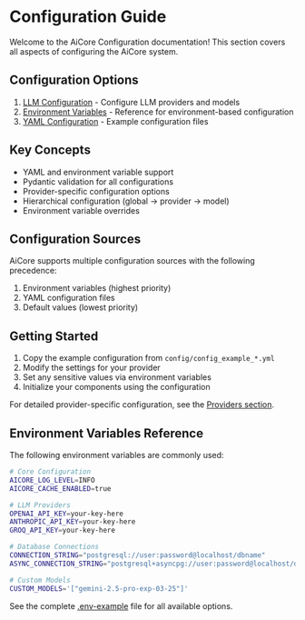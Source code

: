 
# Configuration Guide

Welcome to the AiCore Configuration documentation! This section covers all aspects of configuring the AiCore system.

## Configuration Options

1. [LLM Configuration](./llmconfig.md) - Configure LLM providers and models
2. [Environment Variables](./.env-example.md) - Reference for environment-based configuration
3. [YAML Configuration](../config/) - Example configuration files

## Key Concepts

- YAML and environment variable support
- Pydantic validation for all configurations
- Provider-specific configuration options
- Hierarchical configuration (global → provider → model)
- Environment variable overrides

## Configuration Sources

AiCore supports multiple configuration sources with the following precedence:
1. Environment variables (highest priority)
2. YAML configuration files
3. Default values (lowest priority)

## Getting Started

1. Copy the example configuration from `config/config_example_*.yml`
2. Modify the settings for your provider
3. Set any sensitive values via environment variables
4. Initialize your components using the configuration

For detailed provider-specific configuration, see the [Providers section](../providers/).

## Environment Variables Reference

The following environment variables are commonly used:

```bash
# Core Configuration
AICORE_LOG_LEVEL=INFO
AICORE_CACHE_ENABLED=true

# LLM Providers
OPENAI_API_KEY=your-key-here
ANTHROPIC_API_KEY=your-key-here
GROQ_API_KEY=your-key-here

# Database Connections
CONNECTION_STRING="postgresql://user:password@localhost/dbname"
ASYNC_CONNECTION_STRING="postgresql+asyncpg://user:password@localhost/dbname"

# Custom Models
CUSTOM_MODELS='["gemini-2.5-pro-exp-03-25"]'
```

See the complete [.env-example](./.env-example.md) file for all available options.
